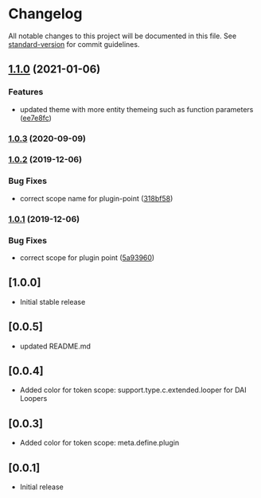 # Changelog

All notable changes to this project will be documented in this file. See [standard-version](https://github.com/conventional-changelog/standard-version) for commit guidelines.

## [1.1.0](https://github.com/vivekvjn/dai-theme/compare/v1.0.3...v1.1.0) (2021-01-06)


### Features

* updated theme with more entity themeing such as function parameters ([ee7e8fc](https://github.com/vivekvjn/dai-theme/commit/ee7e8fcc89691933ab86d4e271f7aadb7ef2c059))

### [1.0.3](https://github.com/vivekvjn/dai-theme/compare/v1.0.2...v1.0.3) (2020-09-09)

### [1.0.2](https://github.com/vivekvjn/dai-theme/compare/v1.0.1...v1.0.2) (2019-12-06)


### Bug Fixes

* correct scope name for plugin-point ([318bf58](https://github.com/vivekvjn/dai-theme/commit/318bf589a72300b2ce51bf1ad2fe053e28323a73))

### [1.0.1](https://github.com/vivekvjn/dai-theme/compare/v1.0.0...v1.0.1) (2019-12-06)


### Bug Fixes

* correct scope for  plugin point ([5a93960](https://github.com/vivekvjn/dai-theme/commit/5a9396057a4c8a13fd427c30605f6356562c278b))

## [1.0.0]

- Initial stable release

## [0.0.5]

- updated README.md

## [0.0.4]

- Added color for token scope: support.type.c.extended.looper for DAI Loopers

## [0.0.3]

- Added color for token scope: meta.define.plugin

## [0.0.1]

- Initial release
